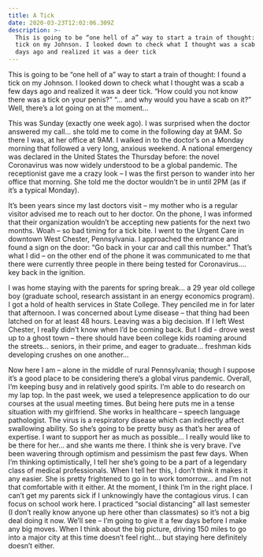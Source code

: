```yaml
---
title: A Tick
date: 2020-03-23T12:02:06.309Z
description: >-
  This is going to be “one hell of a” way to start a train of thought: I found a
  tick on my Johnson. I looked down to check what I thought was a scab a few
  days ago and realized it was a deer tick
---
```

This is going to be “one hell of a” way to start a train of thought: I found a tick on my Johnson. I looked down to check what I thought was a scab a few days ago and realized it was a deer tick. “How could you not know there was a tick on your penis?” “… and why would you have a scab on it?” Well, there’s a lot going on at the moment…

This was Sunday (exactly one week ago). I was surprised when the doctor answered my call… she told me to come in the following day at 9AM. So there I was, at her office at 9AM. I walked in to the doctor’s on a Monday morning that followed a very long, anxious weekend. A national emergency was declared in the United States the Thursday before: the novel Coronavirus was now widely understood to be a global pandemic. The receptionist gave me a crazy look – I was the first person to wander into her office that morning. She told me the doctor wouldn’t be in until 2PM (as if it’s a typical Monday).

It’s been years since my last doctors visit – my mother who is a regular visitor advised me to reach out to her doctor. On the phone, I was informed that their organization wouldn’t be accepting new patients for the next two months. Woah – so bad timing for a tick bite. I went to the Urgent Care in downtown West Chester, Pennsylvania. I approached the entrance and found a sign on the door: “Go back in your car and call this number.” That’s what I did – on the other end of the phone it was communicated to me that there were currently three people in there being tested for Coronavirus…. key back in the ignition.

I was home staying with the parents for spring break… a 29 year old college boy (graduate school, research assistant in an energy economics program). I got a hold of health services in State College. They penciled me in for later that afternoon. I was concerned about Lyme disease – that thing had been latched on for at least 48 hours. Leaving was a big decision. If I left West Chester, I really didn’t know when I’d be coming back. But I did - drove west up to a ghost town – there should have been college kids roaming around the streets… seniors, in their prime, and eager to graduate… freshman kids developing crushes on one another…

Now here I am – alone in the middle of rural Pennsylvania; though I suppose it’s a good place to be considering there’s a global virus pandemic. Overall, I’m keeping busy and in relatively good spirits. I’m able to do research on my lap top. In the past week, we used a telepresence application to do our courses at the usual meeting times. But being here puts me in a tense situation with my girlfriend. She works in healthcare – speech language pathologist. The virus is a respiratory disease which can indirectly affect swallowing ability. So she’s going to be pretty busy as that’s her area of expertise. I want to support her as much as possible… I really would like to be there for her… and she wants me there. I think she is very brave. I’ve been wavering through optimism and pessimism the past few days. When I’m thinking optimistically, I tell her she’s going to be a part of a legendary class of medical professionals. When I tell her this, I don’t think it makes it any easier. She is pretty frightened to go in to work tomorrow… and I’m not that comfortable with it either. At the moment, I think I’m in the right place. I can’t get my parents sick if I unknowingly have the contagious virus. I can focus on school work here. I practiced “social distancing” all last semester (I don’t really know anyone up here other than classmates) so it’s not a big deal doing it now. We’ll see – I’m going to give it a few days before I make any big moves. When I think about the big picture, driving 150 miles to go into a major city at this time doesn’t feel right… but staying here definitely doesn’t either.